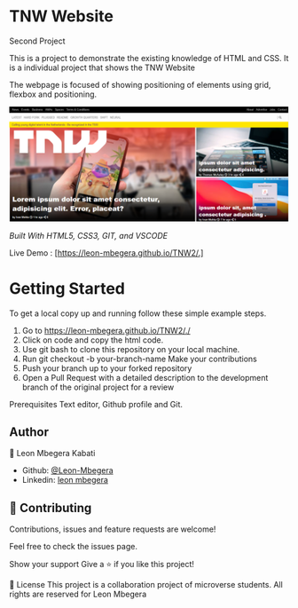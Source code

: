 # TNW Website

Second Project

This is a project to demonstrate the existing knowledge of HTML and CSS. It is a individual project that shows the TNW Website

The webpage is focused of showing positioning of elements using grid, flexbox and positioning.

<img src="./images/Screenshot.png" alt="Screenshot">



<i>Built With HTML5, CSS3, GIT, and VSCODE</i>

Live Demo : [https://leon-mbegera.github.io/TNW2/.]

<h1>Getting Started</h1>

To get a local copy up and running follow these simple example steps.

1. Go to https://leon-mbegera.github.io/TNW2/./
2. Click on code and copy the html code.
3. Use git bash to clone this repository on your local machine.
4. Run git checkout -b your-branch-name Make your contributions
5. Push your branch up to your forked repository
6. Open a Pull Request with a detailed description to the development branch of the original project for a review

Prerequisites Text editor, Github profile and Git.

<h2>Author</h2>


👤 Leon Mbegera Kabati

- Github: [@Leon-Mbegera](https://github.com/Leon-Mbegera)
- Linkedin: [leon mbegera](https://www.linkedin.com/in/leon-mbegera-053991174/)
<h2>
🤝 Contributing 
</h2>
Contributions, issues and feature requests are welcome!

Feel free to check the issues page.

Show your support Give a ⭐️ if you like this project!

📝 License This project is a collaboration project of microverse students. All rights are reserved for Leon Mbegera
